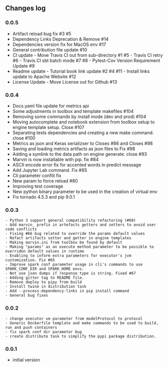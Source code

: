 ## Changes log

### 0.0.5

   - Artifact reload bug fix #3 #5
   - Dependency Links Deprecation & Remove #14
   - Dependencies version fix for MacOS env #17
   - General contribution file update #10
   - CI update
    - Move Travis CI out from sub-directory #1 #5
    - Travis CI retry #6
    - Travis CI sbt batch mode #7 #8
    - Pytest-Cov Version Requirement Update #9
   - Readme update
    - Tutorial book link update #2 #4 #11
    - Install links update to Apache Website #12
   - License Update
    - Move License out for Github #13

### 0.0.4

   - Docs.yaml file update for metrics api
   - Some adjustments in toolbox and template makefiles #104
   - Removing some commands by install mode (dev and prod) #104
   - Moving autocomplete and notebook extension from toolbox setup to engine template setup. Close #107
   - Separating tests dependencies and creating a new make command. close #100
   - Metrics as json and Keras serializser to Closes #86 and Closes #98
   - Saving and loading metrics artifacts as json files to Fix #98
   - Adding a symlink to the data path on engine generate. close #93
   - Marvin is now installable with pip. fix #84
   - ASCII encode error fix for accented words in predict message
   - Add Jupyter Lab command. Fix #85
   - Cli parameter conflit fix
   - New param to force reload #80
   - Improving test coverage
   - New python binary parameter to be used in the creation of virtual env
   - Fix tornado 4.5.3 and pip 9.0.1

### 0.0.3

	- Python 3 support general compatibility refactoring (#68)
    - Add marvin_ prefix in artefacts getters and setters to avoid user code conflicts   
    - Fixing #66 bug related to override the params default values
    - Refact artifacts setter and getter in engine templates
    - Making marvin.ini from toolbox be found by default
    - Making "params" as an execute method parameter to be possible to overriden default values in runtime
    - Enabling to inform extra parameters for executor's jvm customization. Fix #65
    - Improve spark conf parameter usage in cli's commands to use SPARK_CONF_DIR and SPARK_HOME envs.
    - Not use json dumps if response type is string. Fixed #67
    - Adding gitter tag to README file.
    - Remove deploy to pipy from build
    - Install twine in distribution task
    - Add --process-dependency-links in pip install command
    - General bug fixes

### 0.0.2

    - change executor vm parameter from modelProtocol to protocol
    - Generic Dockerfile template and make commands to be used to build, run and push containers    
    - fix spark conf dir parameter bug
    - create distribute task to simplify the pypi package distribution.

### 0.0.1

 - initial version
